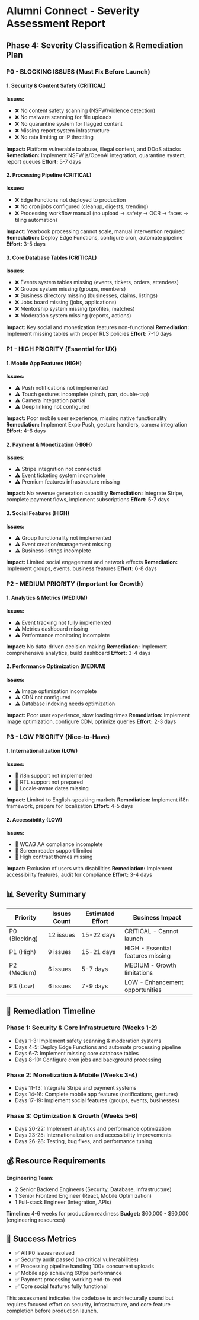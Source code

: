# Alumni Connect - Severity Assessment Report

## Phase 4: Severity Classification & Remediation Plan

### P0 - BLOCKING ISSUES (Must Fix Before Launch)

#### 1. Security & Content Safety (CRITICAL)
**Issues:**
- ❌ No content safety scanning (NSFW/violence detection)
- ❌ No malware scanning for file uploads  
- ❌ No quarantine system for flagged content
- ❌ Missing report system infrastructure
- ❌ No rate limiting or IP throttling

**Impact:** Platform vulnerable to abuse, illegal content, and DDoS attacks
**Remediation:** Implement NSFW.js/OpenAI integration, quarantine system, report queues
**Effort:** 5-7 days

#### 2. Processing Pipeline (CRITICAL)
**Issues:**
- ❌ Edge Functions not deployed to production
- ❌ No cron jobs configured (cleanup, digests, trending)
- ❌ Processing workflow manual (no upload → safety → OCR → faces → tiling automation)

**Impact:** Yearbook processing cannot scale, manual intervention required
**Remediation:** Deploy Edge Functions, configure cron, automate pipeline
**Effort:** 3-5 days

#### 3. Core Database Tables (CRITICAL)
**Issues:**
- ❌ Events system tables missing (events, tickets, orders, attendees)
- ❌ Groups system missing (groups, members)
- ❌ Business directory missing (businesses, claims, listings)
- ❌ Jobs board missing (jobs, applications)
- ❌ Mentorship system missing (profiles, matches)
- ❌ Moderation system missing (reports, actions)

**Impact:** Key social and monetization features non-functional
**Remediation:** Implement missing tables with proper RLS policies
**Effort:** 7-10 days

### P1 - HIGH PRIORITY (Essential for UX)

#### 1. Mobile App Features (HIGH)
**Issues:**
- ⚠️ Push notifications not implemented
- ⚠️ Touch gestures incomplete (pinch, pan, double-tap)
- ⚠️ Camera integration partial
- ⚠️ Deep linking not configured

**Impact:** Poor mobile user experience, missing native functionality
**Remediation:** Implement Expo Push, gesture handlers, camera integration
**Effort:** 4-6 days

#### 2. Payment & Monetization (HIGH)
**Issues:**
- ⚠️ Stripe integration not connected
- ⚠️ Event ticketing system incomplete
- ⚠️ Premium features infrastructure missing

**Impact:** No revenue generation capability
**Remediation:** Integrate Stripe, complete payment flows, implement subscriptions
**Effort:** 5-7 days

#### 3. Social Features (HIGH)
**Issues:**
- ⚠️ Group functionality not implemented
- ⚠️ Event creation/management missing
- ⚠️ Business listings incomplete

**Impact:** Limited social engagement and network effects
**Remediation:** Implement groups, events, business features
**Effort:** 6-8 days

### P2 - MEDIUM PRIORITY (Important for Growth)

#### 1. Analytics & Metrics (MEDIUM)
**Issues:**
- ⚠️ Event tracking not fully implemented
- ⚠️ Metrics dashboard missing
- ⚠️ Performance monitoring incomplete

**Impact:** No data-driven decision making
**Remediation:** Implement comprehensive analytics, build dashboard
**Effort:** 3-4 days

#### 2. Performance Optimization (MEDIUM)
**Issues:**
- ⚠️ Image optimization incomplete
- ⚠️ CDN not configured
- ⚠️ Database indexing needs optimization

**Impact:** Poor user experience, slow loading times
**Remediation:** Implement image optimization, configure CDN, optimize queries
**Effort:** 2-3 days

### P3 - LOW PRIORITY (Nice-to-Have)

#### 1. Internationalization (LOW)
**Issues:**
- 🔄 i18n support not implemented
- 🔄 RTL support not prepared
- 🔄 Locale-aware dates missing

**Impact:** Limited to English-speaking markets
**Remediation:** Implement i18n framework, prepare for localization
**Effort:** 4-5 days

#### 2. Accessibility (LOW)
**Issues:**
- 🔄 WCAG AA compliance incomplete
- 🔄 Screen reader support limited
- 🔄 High contrast themes missing

**Impact:** Exclusion of users with disabilities
**Remediation:** Implement accessibility features, audit for compliance
**Effort:** 3-4 days

## 📊 Severity Summary

| Priority | Issues Count | Estimated Effort | Business Impact |
|----------|-------------|------------------|-----------------|
| P0 (Blocking) | 12 issues | 15-22 days | CRITICAL - Cannot launch |
| P1 (High) | 9 issues | 15-21 days | HIGH - Essential features missing |
| P2 (Medium) | 6 issues | 5-7 days | MEDIUM - Growth limitations |
| P3 (Low) | 6 issues | 7-9 days | LOW - Enhancement opportunities |

## 🚀 Remediation Timeline

### Phase 1: Security & Core Infrastructure (Weeks 1-2)
- Days 1-3: Implement safety scanning & moderation systems
- Days 4-5: Deploy Edge Functions and automate processing pipeline
- Days 6-7: Implement missing core database tables
- Days 8-10: Configure cron jobs and background processing

### Phase 2: Monetization & Mobile (Weeks 3-4)
- Days 11-13: Integrate Stripe and payment systems
- Days 14-16: Complete mobile app features (notifications, gestures)
- Days 17-19: Implement social features (groups, events, businesses)

### Phase 3: Optimization & Growth (Weeks 5-6)
- Days 20-22: Implement analytics and performance optimization
- Days 23-25: Internationalization and accessibility improvements
- Days 26-28: Testing, bug fixes, and performance tuning

## 💰 Resource Requirements

**Engineering Team:**
- 2 Senior Backend Engineers (Security, Database, Infrastructure)
- 1 Senior Frontend Engineer (React, Mobile Optimization)
- 1 Full-stack Engineer (Integration, APIs)

**Timeline:** 4-6 weeks for production readiness
**Budget:** $60,000 - $90,000 (engineering resources)

## 🎯 Success Metrics

- ✅ All P0 issues resolved
- ✅ Security audit passed (no critical vulnerabilities)
- ✅ Processing pipeline handling 100+ concurrent uploads
- ✅ Mobile app achieving 60fps performance
- ✅ Payment processing working end-to-end
- ✅ Core social features fully functional

This assessment indicates the codebase is architecturally sound but requires focused effort on security, infrastructure, and core feature completion before production launch.